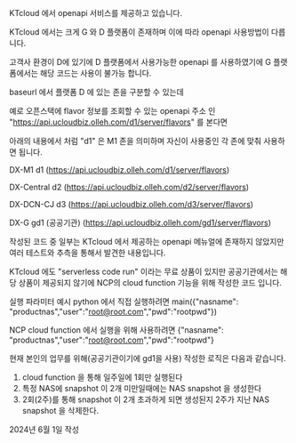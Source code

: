 KTcloud 에서 openapi 서비스를 제공하고 있습니다.

KTcloud 에서는 크게 G 와 D 플랫폼이 존재하며 이에 따라 openapi 사용방법이 다릅니다.

고객사 환경이 D에 있기에 D 플랫폼에서 사용가능한 openapi 를 사용하였기에 G 플랫폼에서는 해당 코드는 사용이 불가능 합니다.

baseurl 에서 플랫폼 D 에 있는 존을 구분할 수 있는데

예로 오픈스택에 flavor 정보를 조회할 수 있는 openapi 주소 인 "https://api.ucloudbiz.olleh.com/d1/server/flavors" 를 본다면

아래의 내용에서 처럼 "d1" 은 M1 존을 의미하며 자신이 사용중인 각 존에 맞춰 사용하면 됩니다.

DX-M1	d1 (https://api.ucloudbiz.olleh.com/d1/server/flavors)

DX-Central	d2 (https://api.ucloudbiz.olleh.com/d2/server/flavors)

DX-DCN-CJ	d3 (https://api.ucloudbiz.olleh.com/d3/server/flavors)

DX-G gd1 (공공기관) (https://api.ucloudbiz.olleh.com/gd1/server/flavors)

작성된 코드 중 일부는 KTcloud 에서 제공하는 openapi 메뉴얼에 존재하지 않았지만 여러 테스트와 추측을 통해서 발견한 내용입니다.

KTcloud 에도 "serverless code run" 이라는 무료 상품이 있지만 공공기관에서는 해당 상품이 제공되지 않기에 NCP의 cloud function 기능을 위해 작성한 코드 입니다.

실행 파라미터 예시
python 에서 직접 실행하려면 
main({"nasname": "productnas","user":"root@root.com","pwd":"rootpwd"})

NCP cloud function 에서 실행을 위해 사용하려면 
{"nasname": "productnas","user":"root@root.com","pwd":"rootpwd"}

현재 본인의 업무를 위해(공공기관이기에 gd1을 사용) 작성한 로직은 다음과 같습니다.

1. cloud function 을 통해 일주일에 1회만 실행된다
2. 특정 NAS에 snapshot 이 2개 미만일때에는 NAS snapshot 을 생성한다
3. 2회(2주)를 통해 snapshot 이 2개 초과하게 되면 생성된지 2주가 지난 NAS snapshot 을 삭제한다.

2024년 6월 1일 작성
